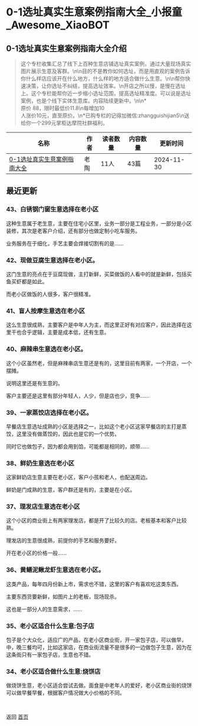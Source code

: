# 0-1选址真实生意案例指南大全_小报童_Awesome_XiaoBOT

## 0-1选址真实生意案例指南大全介绍
> 这个专栏收集汇总了线下上百种生意店铺选址真实案例，通过大量现场真实图片展示生意及客群。\n\n目的不是教你如何选址，而是用直观的案例告诉你什么样店应该开在什么地方，什么样的地方适合做什么生意。\n\n帮你快速决策，让你选址不纠结，提高选址效率。\n开店之所以慢，是慢在选址上。这个专栏能帮你近一步缩小选址范围，提高选址精准度。可以说是选址案例，也是个线下实体生意库。内容陆续更新中。\n\n*  
原价 88，限时最低价11.8\n每增加10  
人涨价10元，直至原价。\n*已购专栏的记得加微信:zhangguishijian5\n送给你一个299元掌柜达摩院社群福利。  
  


|名称|作者|读者数量|内容数量|更新时间|
|---|---|---|---|---|
|[0-1选址真实生意案例指南大全](https://xiaobot.net/p/13257247?refer=0b133df9-27dc-423b-8101-639049001c13)|老陶|11人|43篇|2024-11-30|

## 最近更新
### 43、白锈钢门窗生意选择在老小区

这种生意属于老生意，主要在住宅小区里，业务一部分是工程业务，一部分是小区装修，其次是老客户介绍，还有部分也做定制小吃车服务。

业务服务在于细化，手艺主要会焊接切割有的是......

### 42、现做豆腐生意选择在老小区。

这门生意的亮点在于豆腐现做，主打新鲜，买菜做饭的人看中的就是新鲜，包括买鱼买虾都是如此。

而老小区做饭的人很多，客户很精准。

### 41、盲人按摩生意选在老小区

这么生意很成熟，主要客户是中年人为主，而这里正好有对应客户，因此选择在这里干也合乎逻辑，主要是成本低，还有生意。

### 40、麻辣串生意选在老小区。

这个小区虽然老，但是麻辣串店生意还是有的，这里目前有两家，一个开店，一个摆摊。

说明这里还是有生意的。

客户主要还是这里有部分年轻人，人少，但是店也少，竞争......

### 39、一家蒸饺店选择在老小区。

早餐店生意选址成熟的小区是选择之一，比如这个老小区这家早餐店的主打是蒸饺，这里没有做蒸饺的，因此也是它的一个优势。

同时它也做包子，因为都会用到馅，可能都是相同的，顺带......

### 38、鲜奶生意选在老小区

这家鲜奶店生意主要在老小区，客户小孩和老人，也配送周边。

鲜奶是门成熟的生意，客户群还是有的，主要是在小区。

### 37、理发店生意选在老小区

这个小区的商业街上有两家理发店，都是开了比较久的店。老板基本和客户比较熟。

理发店的生意很成熟，前提你的手艺和服务要好。

开在老小区的价格一般......

### 36、黄鳝泥鳅龙虾生意选在老小区。

这类产品，每年四月份新上市，需求也不错，这里的客户有喜欢吃这类东西。

主要东西货要新鲜，如图片上的老板，现场现杀。

这也是一部分人的生意需求，......

### 35、老小区适合什么生意:包子店

包子是个大众化，适应广的产品，在老小区商业街，开一家包子店，可以做早，中，晚三餐均可，比如这家店，在商业街流量不是很多的一边做包子生意，因为在这条街只有一家包子店，生意也不错。

### 34、老小区适合做什么生意:烧饼店

做烧饼生意，老小区适合尝试去做。面食是中老年人的爱好，老小区商业街的烧饼可以做早餐早餐，根据客户情况做大小价格的不同。


<a href="https://github.com/Reno9527/awesome-xiaobot" style="color: white; text-decoration: none;">awesome-xiaobot</a>

返回 [首页](../README.md)
